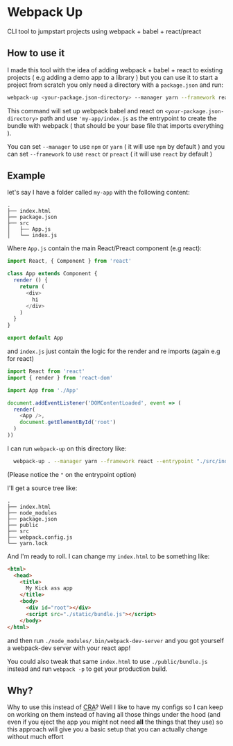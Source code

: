 # Webpack Up

CLI tool to jumpstart projects using webpack + babel + react/preact

## How to use it

I made this tool with the idea of adding webpack + babel + react to existing projects ( e.g adding a demo app to a library ) but you can use it to start a project from scratch you only need a directory with a `package.json` and run:

```bash
webpack-up <your-package.json-directory> --manager yarn --framework react --entrypoint 'my-app/index.js'
```

This command will set up webpack babel and react on `<your-package.json-directory>` path and use `'my-app/index.js` as the entrypoint to create the bundle with webpack ( that should be your base file that imports everything ).

You can set `--manager` to use `npm` or `yarn` ( it will use `npm` by default ) and you can set `--framework` to use `react` or `preact` ( it will use `react` by default )

## Example

let's say I have a folder called `my-app` with the following content:

```
.
├── index.html
├── package.json
├── src
│   ├── App.js
│   └── index.js
```

Where `App.js` contain the main React/Preact component (e.g react):

```javascript
import React, { Component } from 'react'

class App extends Component {
  render () {
    return (
      <div>
        hi
      </div>
    )
  }
}

export default App
```

and `index.js` just contain the logic for the render and re imports (again e.g for react)

```javascript
import React from 'react'
import { render } from 'react-dom'

import App from './App'

document.addEventListener('DOMContentLoaded', event => (
  render(
    <App />,
    document.getElementById('root')
  )
))
```

I can run `webpack-up` on this directory like:

```bash
  webpack-up . --manager yarn --framework react --entrypoint "./src/index.js"
```

(Please notice the `"` on the entrypoint option)

I'll get a source tree like:

```
.
├── index.html
├── node_modules
├── package.json
├── public
├── src
├── webpack.config.js
└── yarn.lock
```

And I'm ready to roll. I can change my `index.html` to be something like:

```html
<html>
  <head>
    <title>
      My Kick ass app
    </title>
    <body>
      <div id="root"></div>
      <script src="./static/bundle.js"></script>
    </body>
</html>

```

and then run `./node_modules/.bin/webpack-dev-server` and you got yourself a webpack-dev server with your react app!

You could also tweak that same `index.html` to use `./public/bundle.js` instead and run `webpack -p` to get your production build.

## Why?

Why to use this instead of [CRA](https://github.com/facebookincubator/create-react-app)? Well I like to have my configs so I can keep on working on them instead of having all those things under the hood (and even if you eject the app you might not need **all** the things that they use) so this approach will give you a basic setup that you can actually change without much effort
